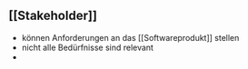 ## [[Stakeholder]]
- können Anforderungen an das [[Softwareprodukt]] stellen
- nicht alle Bedürfnisse sind relevant
- 